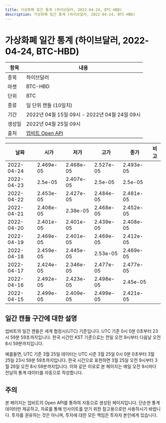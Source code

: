 ```yaml
---
title: 가상화폐 일간 통계 (하이브달러, 2022-04-24, BTC-HBD)
description: 가상화폐 일간 통계 (하이브달러, 2022-04-24, BTC-HBD)
---
```



가상화폐 일간 통계 (하이브달러, 2022-04-24, BTC-HBD)
===

|항목|내용|
|--|--|
|종목|하이브달러|
|마켓|BTC-HBD|
|단위|BTC|
|종류|일 단위 캔들 (10일치)|
|기간|2022년 04월 15일 09시 - 2022년 04월 24일 09시|
|생성일|2022년 04월 25일 09시|
|출처|[업비트 Open API](https://docs.upbit.com)|


|날짜|시가|저가|고가|종가|비고|
|--|--|--|--|--|--|
|2022-04-24|2.469e-05|2.468e-05|2.527e-05|2.493e-05|    |
|2022-04-23|2.5e-05|2.407e-05|2.5e-05|2.5e-05|    |
|2022-04-22|2.453e-05|2.427e-05|2.484e-05|2.481e-05|    |
|2022-04-21|2.408e-05|2.38e-05|2.468e-05|2.452e-05|    |
|2022-04-20|2.401e-05|2.401e-05|2.439e-05|2.408e-05|    |
|2022-04-19|2.469e-05|2.401e-05|2.469e-05|2.412e-05|    |
|2022-04-18|2.459e-05|2.445e-05|2.53e-05|2.469e-05|    |
|2022-04-17|2.424e-05|2.346e-05|2.477e-05|2.477e-05|    |
|2022-04-16|2.492e-05|2.423e-05|2.498e-05|2.45e-05|    |
|2022-04-15|2.499e-05|2.409e-05|2.499e-05|2.421e-05|    |


일간 캔들 구간에 대한 설명
---


업비트의 일간 캔들은 세계 협정시(UTC) 기준입니다. 
UTC 기준 0시 0분 0초부터 23시 59분 59초까지입니다. 
한국 시간인 KST 기준으로는 전일 오전 9시부터 다음날 오전 8시 59분까지입니다. 


예를들면, UTC 기준 3월 25일 데이터는 UTC 시준 3월 25일 0시 0분 0초부터 3월 25일 23시 59분 59초까지입니다. 
한국 시간으로 표현하면 3월 25일 오전 9시부터 3월 26일 오전 8시 59분까지입니다. 
이와 같은 이유로 본 페이지는 매일 오전 9시마다 전날의 통계 데이터를 자동으로 작성합니다. 


주의
---


본 페이지는 업비트의 Open API를 통하여 자동으로 생성된 페이지입니다. 
단순한 통계 데이터만 제공하고, 자료를 통해 인사이트를 얻기 위한 참고용으로만 사용하시기 바랍니다. 
투자를 권유하는 것은 아니며, 투자에 대한 모든 책임은 투자자 본인에게 있습니다. 
